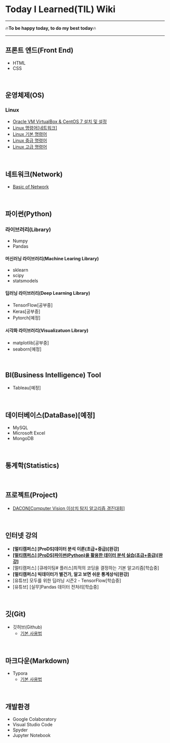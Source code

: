 # Today I Learned(TIL) Wiki 
---

🔥**To be happy today, to do my best today**🔥

---



## 프론트 엔드(Front End)
- HTML
- CSS

<br>

## 운영체제(OS)
### Linux
  - [Oracle VM VirtualBox & CentOS 7 설치 및 설정](https://github.com/BaeJjangE/TIL/blob/master/Linux/%EA%B0%80%EC%83%81%EB%A8%B8%EC%8B%A0(Oracle%20VM%20VirtualBox)%20%26%20CentOS%207%20%EC%84%A4%EC%B9%98%20%EB%B0%8F%20%EC%84%A4%EC%A0%95.md)
  - [Linux 명령어[네트워크]](https://github.com/BaeJjangE/TIL/blob/master/Linux/Linux%20%EB%AA%85%EB%A0%B9%EC%96%B4%5B%EB%84%A4%ED%8A%B8%EC%9B%8C%ED%81%AC%5D.md)
  - [Linux 기본 명령어](https://github.com/BaeJjangE/TIL/blob/master/Linux/Linux%20%EA%B8%B0%EB%B3%B8%20%EB%AA%85%EB%A0%B9%EC%96%B4.md)
  - [Linux 중급 명령어](https://github.com/BaeJjangE/TIL/blob/master/Linux/Linux%20%EC%A4%91%EA%B8%89%20%EB%AA%85%EB%A0%B9%EC%96%B4.md)
  - [Linux 고급 명령어](https://github.com/BaeJjangE/TIL/blob/master/Linux/Linux%20%EA%B3%A0%EA%B8%89%20%EB%AA%85%EB%A0%B9%EC%96%B4.md)

<br>

## 네트워크(Network)
- [Basic of Network](https://github.com/BaeJjangE/TIL/blob/master/Network/Network(%EA%B8%B0%EB%B3%B8).md)

<br>

## 파이썬(Python)

### 라이브러리(Library)
- Numpy
- Pandas

#### 머신러닝 라이브러리(Machine Learing Library)
  - sklearn
  - scipy
  - statsmodels
    
#### 딥러닝 라이브러리(Deep Learning Library)
  - TensorFlow[공부중]
  - Keras[공부중]
  - Pytorch[예정]

#### 시각화 라이브러리(Visualizatuon Library)
  - matplotlib[공부중]
  - seaborn[예정]

<br>

## BI(Business Intelligence) Tool

- Tableau[예정]

<br>

## 데이터베이스(DataBase)[예정]

- MySQL
- Microsoft Excel
- MongoDB

<br>

## 통계학(Statistics)

<br>

## 프로젝트(Project)
- [DACON[Computer Vision 이상치 탐지 알고리즘 경진대회]](https://github.com/BaeJjangE/TIL/tree/master/%EB%8D%B0%EC%9D%B4%EC%BD%98_%EC%9D%B4%EC%83%81%EC%B9%98%ED%83%90%EC%A7%80)

<br>

## 인터넷 강의

- **[멀티캠퍼스] [ProDS]데이터 분석 이론(초급+중급)[완강]**
- **[[멀티캠퍼스] [ProDS]파이썬(Python)을 활용한 데이터 분석 실습(초급+중급)[완강]](https://github.com/BaeJjangE/TIL/tree/master/ProDS_practical_training)**
- [멀티캠퍼스] [큐레이팅# 플러스]최적의 코딩을 결정하는 기본 알고리즘[학습중]
- **[멀티캠퍼스] 빅데이터가 별건가, 알고 보면 쉬운 통계상식[완강]**
- [유튜브] 모두를 위한 딥러닝 시즌2 - TensorFlow[학습중]
- [유튜브] [실무]Pandas 데이터 전처리[학습중]

<br>

## 깃(Git)

- 깃허브(Github)
  - [기본 사용법](https://github.com/BaeJjangE/TIL/blob/master/Git%26Github/Git_Github%20%EA%B8%B0%EB%B3%B8%20%EC%82%AC%EC%9A%A9%EB%B2%95.md)

<br>

## 마크다운(Markdown)

- Typora
  - [기본 사용법](https://github.com/BaeJjangE/TIL/blob/master/Markdown/%EB%A7%88%ED%81%AC%EB%8B%A4%EC%9A%B4%20%EA%B8%B0%EB%B3%B8%EC%82%AC%EC%9A%A9%EB%B2%95.md)

<br>

## 개발환경

- Google Colaboratory
- Visual Studio Code
- Spyder
- Jupyter Notebook

